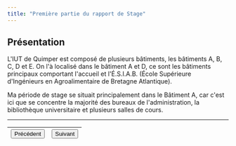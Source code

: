 ```yaml
---
title: "Première partie du rapport de Stage"
---
```

## Présentation
L'IUT de Quimper est composé de plusieurs bâtiments, les bâtiments A, B, C, D et E.
On l'à localisé dans le bâtiment A et D, ce sont les bâtiments principaux comportant l'accueil et l'É.S.I.A.B. (École Supérieure d'Ingénieurs en Agroalimentaire de Bretagne Atlantique).

Ma période de stage se situait principalement dans le Bâtiment A, car c'est ici que se concentre la majorité des bureaux de l'administration, la bibliothèque universitaire et plusieurs salles de cours.

***
|<button onclick="window.location.href='https://vhascoet-pro.github.io/portfolio-bts.github.io/';">Précédent</button>|<button onclick="window.location.href='https://vhascoet-pro.github.io/portfolio-bts.github.io/rds2/rds2_2';">Suivant</button>|
|--|--|